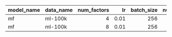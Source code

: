 | model_name   | data_name   |   num_factors |   lr |   batch_size |   num_epochs | use_gpu   | override   |   train_loss |   train_mse |   valid_loss |   valid_mse |
|:-------------|:------------|--------------:|-----:|-------------:|-------------:|:----------|:-----------|-------------:|------------:|-------------:|------------:|
| mf           | ml-100k     |             4 | 0.01 |          256 |            2 | True      | False      |       2.3706 |      2.3706 |       0.9304 |      0.9304 |
| mf           | ml-100k     |             8 | 0.01 |          256 |            2 | True      | False      |       2.0004 |      2.0004 |       0.9588 |      0.9588 |